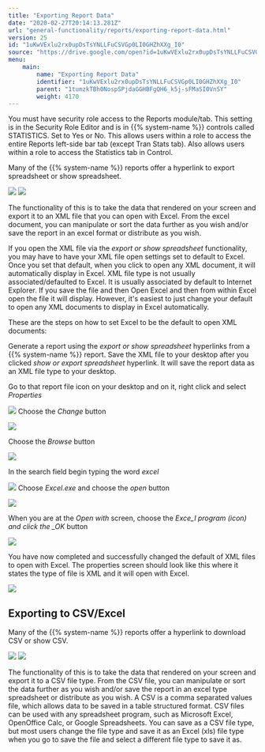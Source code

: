 ```yaml
---
title: "Exporting Report Data"
date: "2020-02-27T20:14:13.281Z"
url: "general-functionality/reports/exporting-report-data.html"
version: 25
id: "1uKwVExlu2rx0upDsTsYNLLFuCSVGp0LI0GHZhXXg_I0"
source: "https://drive.google.com/open?id=1uKwVExlu2rx0upDsTsYNLLFuCSVGp0LI0GHZhXXg_I0"
menu:
    main:
        name: "Exporting Report Data"
        identifier: "1uKwVExlu2rx0upDsTsYNLLFuCSVGp0LI0GHZhXXg_I0"
        parent: "1tumzkTBh0NospSPjdaGGHBFgQH6_k5j-sFMaSI0VnSY"
        weight: 4170
---
```

You must have security role access to the Reports module/tab. This setting is in the Security Role Editor and is in {{% system-name %}} controls called STATISTICS. Set to Yes or No. This allows users within a role to access the entire Reports left-side bar tab (except Tran Stats tab). Also allows users within a role to access the Statistics tab in Control.

Many of the {{% system-name %}} reports offer a hyperlink to export spreadsheet or show spreadsheet.

![](exporting-report-data.images/image1.png) ![](exporting-report-data.images/image2.png)

The functionality of this is to take the data that rendered on your screen and export it to an XML file that you can open with Excel. From the excel document, you can manipulate or sort the data further as you wish and/or save the report in an excel format or distribute as you wish.

If you open the XML file via the *export or show spreadsheet* functionality, you may have to have your XML file open settings set to default to Excel. Once you set that default, when you click to open any XML document, it will automatically display in Excel. XML file type is not usually associated/defaulted to Excel. It is usually associated by default to Internet Explorer. If you save the file and then Open Excel and then from within Excel open the file it will display. However, it's easiest to just change your default to open any XML documents to display in Excel automatically.

These are the steps on how to set Excel to be the default to open XML documents:

Generate a report using the *export or show spreadsheet* hyperlinks from a {{% system-name %}} report. Save the XML file to your desktop after you clicked *show or export spreadsheet* hyperlink. It will save the report data as an XML file type to your desktop.

Go to that report file icon on your desktop and on it, right click and select *Properties*

![](exporting-report-data.images/image3.png)
Choose the *Change* button

![](exporting-report-data.images/image4.png)

Choose the *Browse* button

![](exporting-report-data.images/image5.png)

In the search field begin typing the word *excel*

![](exporting-report-data.images/image6.png)
Choose *Excel.exe* and choose the *open* button

![](exporting-report-data.images/image7.png)

When you are at the *Open with* screen, choose the *Exce_l program (icon) and click the _OK* button

![](exporting-report-data.images/image8.png)

You have now completed and successfully changed the default of XML files to open with Excel. The properties screen should look like this where it states the type of file is XML and it will open with Excel.

![](exporting-report-data.images/image9.png)

## Exporting to CSV/Excel

Many of the {{% system-name %}} reports offer a hyperlink to download CSV or show CSV.

![](exporting-report-data.images/image10.png) ![](exporting-report-data.images/image11.png)

The functionality of this is to take the data that rendered on your screen and export it to a CSV file type. From the CSV file, you can manipulate or sort the data further as you wish and/or save the report in an excel type spreadsheet or distribute as you wish. A CSV is a comma separated values file, which allows data to be saved in a table structured format. CSV files can be used with any spreadsheet program, such as Microsoft Excel, OpenOffice Calc, or Google Spreadsheets. You can save as a CSV file type, but most users change the file type and save it as an Excel (xls) file type when you go to save the file and select a different file type to save it as.

